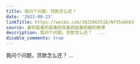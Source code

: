 ```yaml
---
title: 我问个问题，贷款怎么还？
date: '2023-08-23'
linkTitle: https://weibo.com/3825863518/NfV5oAhEV
source: 毒奶菇毒奶茹毒奶茄毒奶喆毒奶囍的微博
description: 我问个问题，贷款怎么还？  ...
disable_comments: true
---
```

我问个问题，贷款怎么还？  ...